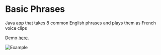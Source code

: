 # Basic Phrases
Java app that takes 8 common English phrases and plays them as French voice clips

Demo [here](https://drive.google.com/file/d/1CLzC0gN3wThOtYSLMMnYjpofLBmDEvMN/view/).

![Example](https://i.imgur.com/7xLwk0u.png)


